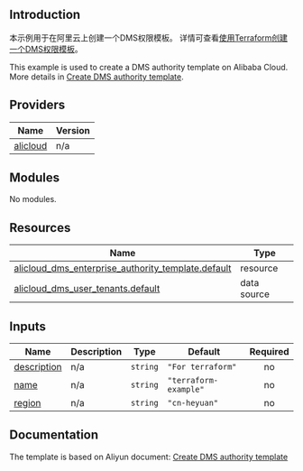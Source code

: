 ## Introduction

<!-- DOCS_DESCRIPTION_CN -->
本示例用于在阿里云上创建一个DMS权限模板。
详情可查看[使用Terraform创建一个DMS权限模板](https://help.aliyun.com/document_detail/2834453.html)。
<!-- DOCS_DESCRIPTION_CN -->

<!-- DOCS_DESCRIPTION_EN -->
This example is used to create a DMS authority template on Alibaba Cloud.
More details in [Create DMS authority template](https://help.aliyun.com/document_detail/2834453.html).
<!-- DOCS_DESCRIPTION_EN -->

<!-- BEGIN_TF_DOCS -->
## Providers

| Name | Version |
|------|---------|
| <a name="provider_alicloud"></a> [alicloud](#provider\_alicloud) | n/a |

## Modules

No modules.

## Resources

| Name | Type |
|------|------|
| [alicloud_dms_enterprise_authority_template.default](https://registry.terraform.io/providers/aliyun/alicloud/latest/docs/resources/dms_enterprise_authority_template) | resource |
| [alicloud_dms_user_tenants.default](https://registry.terraform.io/providers/aliyun/alicloud/latest/docs/data-sources/dms_user_tenants) | data source |

## Inputs

| Name | Description | Type | Default | Required |
|------|-------------|------|---------|:--------:|
| <a name="input_description"></a> [description](#input\_description) | n/a | `string` | `"For terraform"` | no |
| <a name="input_name"></a> [name](#input\_name) | n/a | `string` | `"terraform-example"` | no |
| <a name="input_region"></a> [region](#input\_region) | n/a | `string` | `"cn-heyuan"` | no |
<!-- END_TF_DOCS -->

## Documentation
<!-- docs-link --> 

The template is based on Aliyun document: [Create DMS authority template](https://help.aliyun.com/document_detail/2834453.html) 

<!-- docs-link --> 